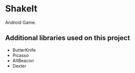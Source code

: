 # ShakeIt
Android Game.

## Additional libraries used on this project
* ButterKnife
* Picasso
* AltBeacon
* Dexter
